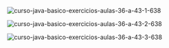 ![curso-java-basico-exercicios-aulas-36-a-43-1-638](https://user-images.githubusercontent.com/56324728/86929847-b0e83e00-c10c-11ea-93fe-60ae8613a9a8.jpg)

![curso-java-basico-exercicios-aulas-36-a-43-2-638](https://user-images.githubusercontent.com/56324728/86929855-b3e32e80-c10c-11ea-9a85-cedbb009180f.jpg)

![curso-java-basico-exercicios-aulas-36-a-43-3-638](https://user-images.githubusercontent.com/56324728/86929862-b6458880-c10c-11ea-9bc9-3da5282416a1.jpg)
